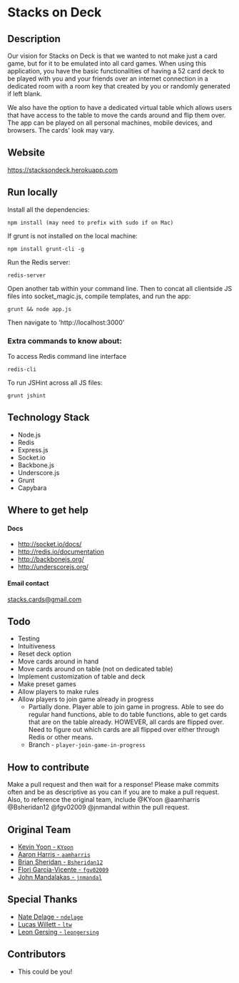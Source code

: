 Stacks on Deck
==============

## Description
Our vision for Stacks on Deck is that we wanted to not make just a card game, but for it to be emulated into all card games. When using this application, you have the basic functionalities of having a 52 card deck to be played with you and your friends over an internet connection in a dedicated room with a room key that created by you or randomly generated if left blank.

We also have the option to have a dedicated virtual table which allows users that have access to the table to move the cards around and flip them over. The app can be played on all personal machines, mobile devices, and browsers. The cards' look may vary.

## Website
https://stacksondeck.herokuapp.com

## Run locally
Install all the dependencies:

    npm install (may need to prefix with sudo if on Mac)

If grunt is not installed on the local machine:

    npm install grunt-cli -g

Run the Redis server:

    redis-server
 
Open another tab within your command line.
Then to concat all clientside JS files into socket_magic.js, compile templates, and run the app:

    grunt && node app.js

Then navigate to 'http://localhost:3000'

### Extra commands to know about:

To access Redis command line interface

    redis-cli

To run JSHint across all JS files:

    grunt jshint

## Technology Stack
* Node.js
* Redis
* Express.js
* Socket.io
* Backbone.js
* Underscore.js
* Grunt 
* Capybara

## Where to get help
#### Docs
* http://socket.io/docs/
* http://redis.io/documentation
* http://backbonejs.org/
* http://underscorejs.org/

#### Email contact
stacks.cards@gmail.com

## Todo
* Testing
* Intuitiveness
* Reset deck option
* Move cards around in hand
* Move cards around on table (not on dedicated table)
* Implement customization of table and deck
* Make preset games
* Allow players to make rules
* Allow players to join game already in progress
    * Partially done. Player able to join game in progress. Able to see do regular hand functions, able to do table functions, able to get cards that are on the table already. HOWEVER, all cards are flipped over. Need to figure out which cards are all flipped over either through Redis or other means.
    * Branch - `player-join-game-in-progress`

## How to contribute
Make a pull request and then wait for a response! Please make commits often and be as descriptive as you can if you are to make a pull request. Also, to reference the original team, include @KYoon @aamharris @Bsheridan12 @fgv02009 @jnmandal within the pull request.

## Original Team
- [Kevin Yoon - `KYoon`](https://github.com/KYoon)
- [Aaron Harris - `aamharris`](https://github.com/aamharris)
- [Brian Sheridan - `Bsheridan12`](https://github.com/Bsheridan12)
- [Flori Garcia-Vicente - `fgv02009`](https://github.com/fgv02009)
- [John Mandalakas - `jnmandal`](https://github.com/jnmandal)

## Special Thanks
- [Nate Delage - `ndelage`](https://github.com/ndelage)
- [Lucas Willett - `ltw`](https://github.com/ltw)
- [Leon Gersing - `leongersing`](https://github.com/leongersing)

## Contributors
* This could be you!
